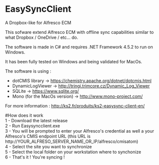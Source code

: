 # EasySyncClient
A Dropbox-like for Alfresco ECM

This sofware extend Alfresco ECM with offline sync capabilities similar to what Dropbox / OneDrive / etc... do.

The software is made in C# and requires .NET Framework 4.5.2 to run on Windows.

It has been fully tested on Windows and being validated for MacOs.

The software is using :
  - dotCMIS library -> https://chemistry.apache.org/dotnet/dotcmis.html
  - DynamicLogViewer -> http://tringi.trimcore.cz/Dynamic_Log_Viewer
  - SQLite -> https://www.sqlite.org/
  - Mono (for the MacOs version) -> http://www.mono-project.com/

For more information : http://ks2.fr/produits/ks2-easysync-client-en/

#How does it work<br/>
1 - Download the latest release<br/>
2 - Run Easysyncclient.exe<br/>
3 - You will be prompted to enter your Alfresco's credential as well a your Alfresco's CMIS endpoint URL (this URL is http://YOUR_ALFRESO_SERVER_NAME_OR_IP/alfresco/cmisatom) <br/>
4 - Select the site you want to synchronize<br/>
5 - Select the local folder on your workstation where to synchonize<br/>
6 - That's it ! You're syncing !
